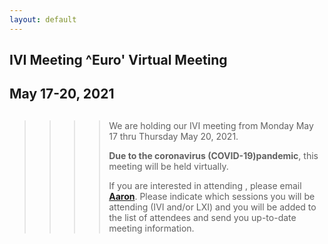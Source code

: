 ```yaml
---
layout: default
---
```

<div id="rightCol0">

<div data-align="center">

## IVI Meeting ^Euro' Virtual Meeting

## May 17-20, 2021

</div>

> > > > ##
> > > >
> > > > We are holding our IVI meeting from Monday May 17 thru Thursday
> > > > May 20, 2021.
> > > >
> > > > **Due to the coronavirus (COVID-19)pandemic**, this meeting will
> > > > be held virtually.
> > > >
> > > > If you are interested in attending , please email
> > > > [**Aaron**](mailto:ExecDir@LXIStandard.org). Please indicate
> > > > which sessions you will be attending (IVI and/or LXI) and you
> > > > will be added to the list of attendees and send you up-to-date
> > > > meeting information.
> > >
> > > > >

####

>
>
> > ###
> >
> > >



> >

####

####

####



</div>
